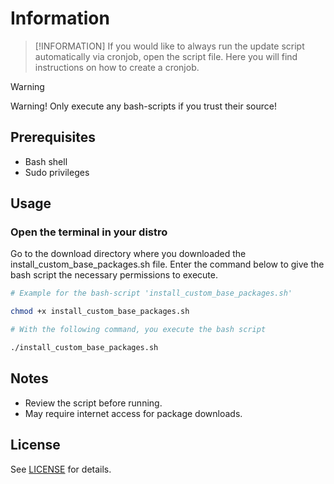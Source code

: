 # Information

> [!INFORMATION]
> If you would like to always run the update script automatically via cronjob, open the script file. Here you will find instructions on how to create a cronjob.


> [!WARNING]
> Warning! Only execute any bash-scripts if you trust their source!

## Prerequisites

- Bash shell
- Sudo privileges

## Usage

### Open the terminal in your distro

Go to the download directory where you downloaded the install_custom_base_packages.sh file.
Enter the command below to give the bash script the necessary permissions to execute.


```bash
# Example for the bash-script 'install_custom_base_packages.sh'

chmod +x install_custom_base_packages.sh

# With the following command, you execute the bash script

./install_custom_base_packages.sh
```

## Notes

- Review the script before running.
- May require internet access for package downloads.

## License

See [LICENSE](../LICENSE) for details.